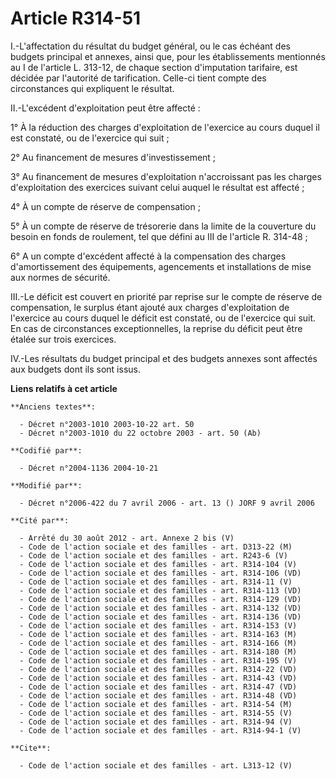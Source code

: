 # Article R314-51

I.-L'affectation du résultat du budget général, ou le cas échéant des budgets principal et annexes, ainsi que, pour les
établissements mentionnés au I de l'article L. 313-12, de chaque section d'imputation tarifaire, est décidée par l'autorité
de tarification. Celle-ci tient compte des circonstances qui expliquent le résultat. 

II.-L'excédent d'exploitation peut être affecté : 

1° À la réduction des charges d'exploitation de l'exercice au cours duquel il est constaté, ou de l'exercice qui suit ; 

2° Au financement de mesures d'investissement ; 

3° Au financement de mesures d'exploitation n'accroissant pas les charges d'exploitation des exercices suivant celui auquel
le résultat est affecté ; 

4° À un compte de réserve de compensation ; 

5° À un compte de réserve de trésorerie dans la limite de la couverture du besoin en fonds de roulement, tel que défini au
III de l'article R. 314-48 ; 

6° A un compte d'excédent affecté à la compensation des charges d'amortissement des équipements, agencements et installations
de mise aux normes de sécurité. 

III.-Le déficit est couvert en priorité par reprise sur le compte de réserve de compensation, le surplus étant ajouté aux
charges d'exploitation de l'exercice au cours duquel le déficit est constaté, ou de l'exercice qui suit. En cas de
circonstances exceptionnelles, la reprise du déficit peut être étalée sur trois exercices. 

IV.-Les résultats du budget principal et des budgets annexes sont affectés aux budgets dont ils sont issus.

**Liens relatifs à cet article**

	**Anciens textes**:

	  - Décret n°2003-1010 2003-10-22 art. 50
	  - Décret n°2003-1010 du 22 octobre 2003 - art. 50 (Ab)

	**Codifié par**:

	  - Décret n°2004-1136 2004-10-21

	**Modifié par**:

	  - Décret n°2006-422 du 7 avril 2006 - art. 13 () JORF 9 avril 2006

	**Cité par**:

	  - Arrêté du 30 août 2012 - art. Annexe 2 bis (V)
	  - Code de l'action sociale et des familles - art. D313-22 (M)
	  - Code de l'action sociale et des familles - art. R243-6 (V)
	  - Code de l'action sociale et des familles - art. R314-104 (V)
	  - Code de l'action sociale et des familles - art. R314-106 (VD)
	  - Code de l'action sociale et des familles - art. R314-11 (V)
	  - Code de l'action sociale et des familles - art. R314-113 (VD)
	  - Code de l'action sociale et des familles - art. R314-129 (VD)
	  - Code de l'action sociale et des familles - art. R314-132 (VD)
	  - Code de l'action sociale et des familles - art. R314-136 (VD)
	  - Code de l'action sociale et des familles - art. R314-153 (V)
	  - Code de l'action sociale et des familles - art. R314-163 (M)
	  - Code de l'action sociale et des familles - art. R314-166 (M)
	  - Code de l'action sociale et des familles - art. R314-180 (M)
	  - Code de l'action sociale et des familles - art. R314-195 (V)
	  - Code de l'action sociale et des familles - art. R314-22 (VD)
	  - Code de l'action sociale et des familles - art. R314-43 (VD)
	  - Code de l'action sociale et des familles - art. R314-47 (VD)
	  - Code de l'action sociale et des familles - art. R314-48 (VD)
	  - Code de l'action sociale et des familles - art. R314-54 (M)
	  - Code de l'action sociale et des familles - art. R314-55 (V)
	  - Code de l'action sociale et des familles - art. R314-94 (V)
	  - Code de l'action sociale et des familles - art. R314-94-1 (V)

	**Cite**:

	  - Code de l'action sociale et des familles - art. L313-12 (V)

